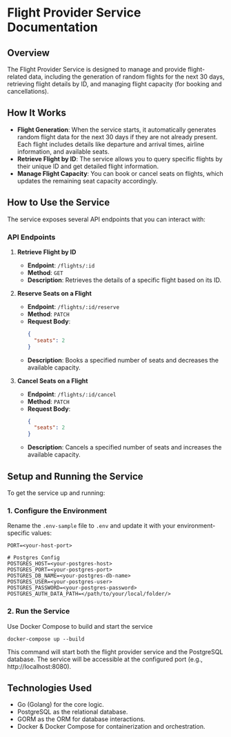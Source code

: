 # Flight Provider Service Documentation

## Overview
The Flight Provider Service is designed to manage and provide flight-related data, including the generation of random flights for the next 30 days, retrieving flight details by ID, and managing flight capacity (for booking and cancellations).

## How It Works
- **Flight Generation**: When the service starts, it automatically generates random flight data for the next 30 days if they are not already present. Each flight includes details like departure and arrival times, airline information, and available seats.
- **Retrieve Flight by ID**: The service allows you to query specific flights by their unique ID and get detailed flight information.
- **Manage Flight Capacity**: You can book or cancel seats on flights, which updates the remaining seat capacity accordingly.

## How to Use the Service
The service exposes several API endpoints that you can interact with:

### API Endpoints
1. **Retrieve Flight by ID**
   - **Endpoint**: `/flights/:id`
   - **Method**: `GET`
   - **Description**: Retrieves the details of a specific flight based on its ID.

2. **Reserve Seats on a Flight**
   - **Endpoint**: `/flights/:id/reserve`
   - **Method**: `PATCH`
   - **Request Body**:
     ```json
     {
       "seats": 2
     }
     ```
   - **Description**: Books a specified number of seats and decreases the available capacity.

3. **Cancel Seats on a Flight**
   - **Endpoint**: `/flights/:id/cancel`
   - **Method**: `PATCH`
   - **Request Body**:
     ```json
     {
       "seats": 2
     }
     ```
   - **Description**: Cancels a specified number of seats and increases the available capacity.

## Setup and Running the Service
To get the service up and running:

### 1. Configure the Environment
Rename the `.env-sample` file to `.env` and update it with your environment-specific values:

```plaintext
PORT=<your-host-port>

# Postgres Config
POSTGRES_HOST=<your-postgres-host>
POSTGRES_PORT=<your-postgres-port>
POSTGRES_DB_NAME=<your-postgres-db-name>
POSTGRES_USER=<your-postgres-user>
POSTGRES_PASSWORD=<your-postgres-password>
POSTGRES_AUTH_DATA_PATH=</path/to/your/local/folder/>
```

### 2. Run the Service
Use Docker Compose to build and start the service

```plaintext
docker-compose up --build
```

This command will start both the flight provider service and the PostgreSQL database. The service will be accessible at the configured port (e.g., http://localhost:8080).

## Technologies Used
- Go (Golang) for the core logic.
- PostgreSQL as the relational database.
- GORM as the ORM for database interactions.
- Docker & Docker Compose for containerization and orchestration.
 
